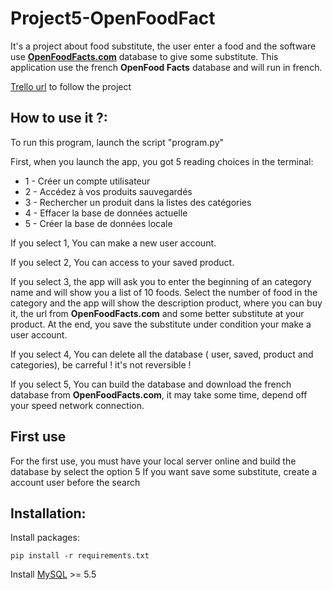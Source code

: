 ﻿# Project5-OpenFoodFact


It's a project about food substitute, the user enter a food and the software use [**OpenFoodFacts.com**](https://world.openfoodfacts.org/) database to give some substitute.
This application use the french **OpenFood Facts** database and will run in french.

[Trello url](https://trello.com/b/ms61EyzV/project5-openfoodfact) to follow the project


**How to use it ?:**
----------
To run this program, launch the script "program.py"

First, when you launch the app, you got 5 reading choices in the terminal:

 - 1 - Créer un compte utilisateur
 - 2 - Accédez à vos produits sauvegardés
 - 3 - Rechercher un produit dans la listes des catégories
 - 4 - Effacer la base de données actuelle
 - 5 - Créer la base de données locale
 
 If you select 1, You can make a new user account.

 If you select 2, You can access to your saved product.

 If you select 3, the app will ask you to enter the beginning of an category name and will show you a list of 10 foods. Select the number of food in the category and the app will show the description product, where you can buy it, the url from **OpenFoodFacts.com** and some better substitute at your product. At the end, you save the substitute under condition your make a user account.

 If you select 4, You can delete all the database ( user, saved, product and categories), be carreful ! it's not reversible !

 If you select 5, You can build the database and download the french database from **OpenFoodFacts.com**, it may take some time, depend off your speed network connection.

**First use**
----------

For the first use, you must have your local server online and build the database by select the option 5
If you want save some substitute, create a account user before the search

**Installation:**
----------
Install packages:

    pip install -r requirements.txt

Install [MySQL](https://dev.mysql.com/downloads/installer/) >= 5.5



